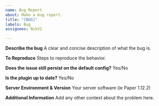 ```yaml
---
name: Bug Report
about: Make a bug report.
title: "[BUG]"
labels: Bug
assignees: NikV2

---
```


**Describe the bug**
A clear and concise description of what the bug is.

**To Reproduce**
Steps to reproduce the behavior.

**Does the issue still persist on the default config?**
Yes/No

**Is the plugin up to date?**
Yes/No

**Server Environment & Version**
Your server software (ie Paper 1.12.2)

**Additional Information**
Add any other context about the problem here.
